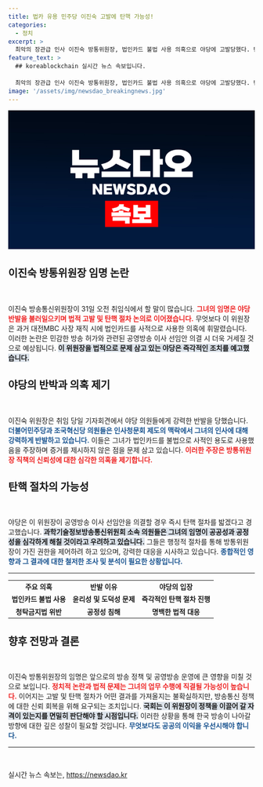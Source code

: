 ```yaml
---
title: 법카 유용 민주당 이진숙 고발에 탄핵 가능성!
categories:
  - 정치
excerpt: >
  최악의 장관급 인사 이진숙 방통위원장, 법인카드 불법 사용 의혹으로 야당에 고발당했다. 탄핵 절차 시작 예고에 긴장감 고조! 과연 방통위는 어떻게 될까? 클릭하고 사건의 전말을 알아보세요!
feature_text: >
  ## koreablockchain 실시간 뉴스 속보입니다.

  최악의 장관급 인사 이진숙 방통위원장, 법인카드 불법 사용 의혹으로 야당에 고발당했다. 탄핵 절차 시작 예고에 긴장감 고조! 과연 방통위는 어떻게 될까? 클릭하고 사건의 전말을 알아보세요!
image: '/assets/img/newsdao_breakingnews.jpg'
---
```


<p><img src="/assets/img/newsdao_breakingnews.jpg" alt="koreablockchain 속보" /></p>

<h2 data-ke-size="size26">이진숙 방통위원장 임명 논란</h2>

<p data-ke-size="size16">&nbsp;</p>

<p>이진숙 방송통신위원장이 31일 오전 취임식에서 할 말이 많습니다. <b><span style="color: #ee2323;">그녀의 임명은 야당 반발을 불러일으키며 법적 고발 및 탄핵 절차 논의로 이어졌습니다.</span></b> 무엇보다 이 위원장은 과거 대전MBC 사장 재직 시에 법인카드를 사적으로 사용한 의혹에 휘말렸습니다. 이러한 논란은 민감한 방송 허가와 관련된 공영방송 이사 선임안 의결 시 더욱 거세질 것으로 예상됩니다. <b><span style="background-color: #21538527;">이 위원장을 법적으로 문제 삼고 있는 야당은 즉각적인 조치를 예고했습니다.</span></b> </p>

<h2 data-ke-size="size26">야당의 반박과 의혹 제기</h2>

<p data-ke-size="size16">&nbsp;</p>

<p>이진숙 위원장은 취임 당일 기자회견에서 야당 의원들에게 강력한 반발을 당했습니다. <b><span style="color: #1a5490;">더불어민주당과 조국혁신당 의원들은 인사청문회 제도의 맥락에서 그녀의 인사에 대해 강력하게 반발하고 있습니다.</span></b> 이들은 그녀가 법인카드를 불법으로 사적인 용도로 사용했음을 주장하며 증거를 제시하지 않은 점을 문제 삼고 있습니다. <b><span style="color: #ee2323;">이러한 주장은 방통위원장 직책의 신뢰성에 대한 심각한 의혹을 제기합니다.</span></b></p>

<h2 data-ke-size="size26">탄핵 절차의 가능성</h2>

<p data-ke-size="size16">&nbsp;</p>

<p>야당은 이 위원장이 공영방송 이사 선임안을 의결할 경우 즉시 탄핵 절차를 밟겠다고 경고했습니다. <b><span style="background-color: #21538527;">과학기술정보방송통신위원회 소속 의원들은 그녀의 임명이 공공성과 공정성을 심각하게 해칠 것이라고 우려하고 있습니다.</span></b> 그들은 행정적 절차를 통해 방통위원장이 가진 권한을 제어하려 하고 있으며, 강력한 대응을 시사하고 있습니다. <b><span style="color: #1a5490;">종합적인 영향과 그 결과에 대한 철저한 조사 및 분석이 필요한 상황입니다.</span></b></p>

<hr>

<table style="width: 100%; border-collapse: collapse;">
  <tr>
    <td style="text-align: center; height: 17px;"><b>주요 의혹</b></td>
    <td style="text-align: center; height: 17px;"><b>반발 이유</b></td>
    <td style="text-align: center; height: 17px;"><b>야당의 입장</b></td>
  </tr>
  <tr>
    <td style="text-align: center; height: 17px;"><b>법인카드 불법 사용</b></td>
    <td style="text-align: center; height: 17px;"><b>윤리성 및 도덕성 문제</b></td>
    <td style="text-align: center; height: 17px;"><b>즉각적인 탄핵 절차 진행</b></td>
  </tr>
  <tr>
    <td style="text-align: center; height: 17px;"><b>청탁금지법 위반</b></td>
    <td style="text-align: center; height: 17px;"><b>공정성 침해</b></td>
    <td style="text-align: center; height: 17px;"><b>명백한 법적 대응</b></td>
  </tr>
</table>

<h2 data-ke-size="size26">향후 전망과 결론</h2>

<p data-ke-size="size16">&nbsp;</p>

<p>이진숙 방통위원장의 임명은 앞으로의 방송 정책 및 공영방송 운영에 큰 영향을 미칠 것으로 보입니다. <b><span style="color: #ee2323;">정치적 논란과 법적 문제는 그녀의 업무 수행에 직결될 가능성이 높습니다.</span></b> 이어지는 고발 및 탄핵 절차가 어떤 결과를 가져올지는 불확실하지만, 방송통신 정책에 대한 신뢰 회복을 위해 요구되는 조치입니다. <b><span style="background-color: #21538527;">국회는 이 위원장이 정책을 이끌어 갈 자격이 있는지를 면밀히 판단해야 할 시점입니다.</span></b> 이러한 상황을 통해 한국 방송이 나아갈 방향에 대한 깊은 성찰이 필요할 것입니다. <b><span style="color: #1a5490;">무엇보다도 공공의 이익을 우선시해야 합니다.</span></b></p>

<hr>

<p data-ke-size="size16">&nbsp;</p>
실시간 뉴스 속보는, <a href="https://newsdao.kr" rel="dofollow">https://newsdao.kr</a>



